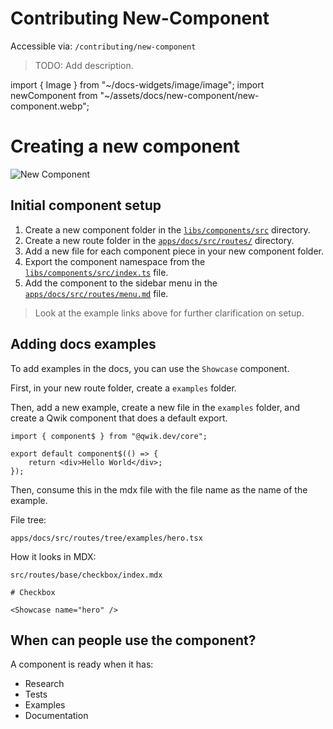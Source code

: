 # Contributing New-Component

Accessible via: `/contributing/new-component`

> TODO: Add description.

import { Image } from "~/docs-widgets/image/image";
import newComponent from "~/assets/docs/new-component/new-component.webp";

# Creating a new component

<Image src={newComponent} loading="eager" alt="New Component" />

## Initial component setup

1. Create a new component folder in the [`libs/components/src`](https://github.com/kunai-consulting/qwik-design-system/tree/main/apps/docs/src) directory.
2. Create a new route folder in the [`apps/docs/src/routes/`](https://github.com/kunai-consulting/qwik-design-system/tree/main/apps/docs/src/routes) directory.
3. Add a new file for each component piece in your new component folder.
3. Export the component namespace from the [`libs/components/src/index.ts`](https://github.com/kunai-consulting/qwik-design-system/blob/main/libs/components/src/checkbox/index.ts) file.
4. Add the component to the sidebar menu in the [`apps/docs/src/routes/menu.md`](https://github.com/kunai-consulting/qwik-design-system/blob/main/apps/docs/src/routes/menu.md) file.

> Look at the example links above for further clarification on setup.

## Adding docs examples

To add examples in the docs, you can use the `Showcase` component.

First, in your new route folder, create a `examples` folder.

Then, add a new example, create a new file in the `examples` folder, and create a Qwik component that does a default export.

```tsx
import { component$ } from "@qwik.dev/core";

export default component$(() => {
    return <div>Hello World</div>;
});
```

Then, consume this in the mdx file with the file name as the name of the example.

File tree:

```shell
apps/docs/src/routes/tree/examples/hero.tsx
```

How it looks in MDX:

`src/routes/base/checkbox/index.mdx`

```mdx
# Checkbox

<Showcase name="hero" />
```

## When can people use the component?

A component is ready when it has:

- Research
- Tests
- Examples
- Documentation
